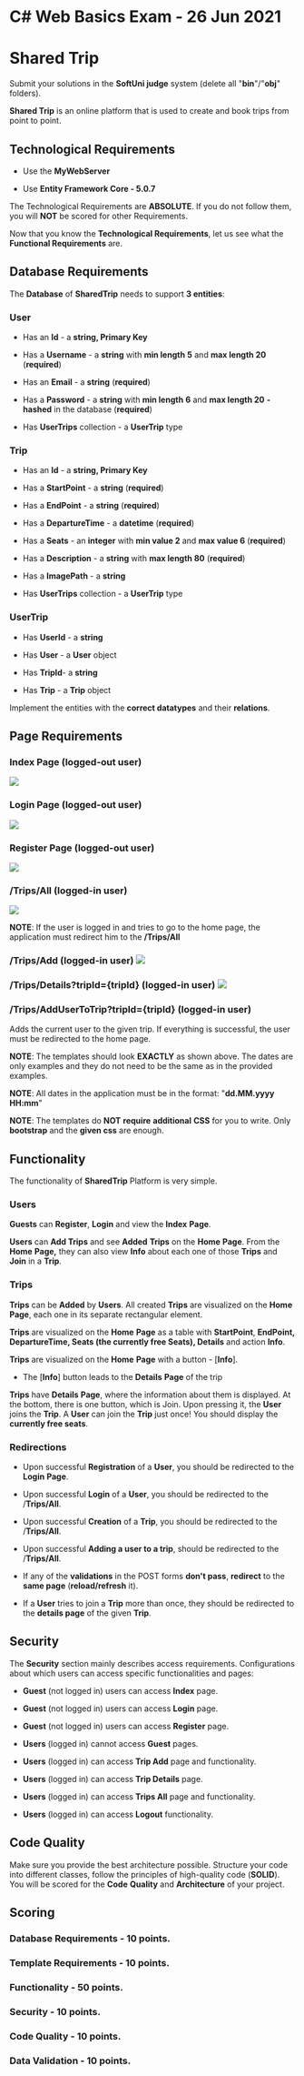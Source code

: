 # C# Web Basics Exam - 26 Jun 2021

# Shared Trip

Submit your solutions in the **SoftUni judge** system (delete all
\"**bin**\"/\"**obj**\" folders).

**Shared Trip** is an online platform that is used to create and book
trips from point to point.

## Technological Requirements

-   Use the **MyWebServer**

-   Use **Entity Framework Core - 5.0.7**

The Technological Requirements are **ABSOLUTE**. If you do not follow
them, you will **NOT** be scored for other Requirements.

Now that you know the **Technological Requirements**, let us see what
the **Functional Requirements** are.

## Database Requirements

The **Database** of **SharedTrip** needs to support **3 entities**:

### User

-   Has an **Id** - a **string, Primary Key**

-   Has a **Username** - a **string** with **min length** **5** and
    **max length 20** (**required**)

-   Has an **Email** - a **string** (**required**)

-   Has a **Password** - a **string** with **min length** **6** and
    **max length 20** **- hashed** in the database (**required**)

-   Has **UserTrips** collection - a **UserTrip** type

### Trip

-   Has an **Id** - a **string, Primary Key**

-   Has a **StartPoint** - a **string** (**required**)

-   Has a **EndPoint** - a **string** (**required**)

-   Has a **DepartureTime** - a **datetime** (**required**)

-   Has a **Seats** - an **integer** with **min value 2** and **max
    value 6** (**required**)

-   Has a **Description** - a **string** with **max length 80**
    (**required**)

-   Has a **ImagePath** - a **string**

-   Has **UserTrips** collection - a **UserTrip** type

### UserTrip

-   Has **UserId** - a **string**

-   Has **User** - a **User** object

-   Has **TripId**- a **string**

-   Has **Trip** - a **Trip** object

Implement the entities with the **correct datatypes** and their
**relations**.

## Page Requirements

### Index Page (logged-out user)
![](./images/media/image1.png)

### Login Page (logged-out user)
![](./images/media/image2.png)

### Register Page (logged-out user)

![](./images/media/image3.png)

### /Trips/All (logged-in user)

![](./images/media/image5.png)

**NOTE**: If the user is logged in and tries to go to the home page, the
application must redirect him to the **/Trips/All**

### /Trips/Add (logged-in user) ![](./images/media/image6.png)

### /Trips/Details?tripId={tripId} (logged-in user) ![](./images/media/image7.png)

### /Trips/AddUserToTrip?tripId={tripId} (logged-in user)

Adds the current user to the given trip. If everything is successful,
the user must be redirected to the home page.

**NOTE**: The templates should look **EXACTLY** as shown above. The
dates are only examples and they do not need to be the same as in the
provided examples.

**NOTE**: All dates in the application must be in the format:
\"**dd.MM.yyyy HH:mm**\"

**NOTE**: The templates do **NOT** **require** **additional** **CSS**
for you to write. Only **bootstrap** and the **given css** are enough.

## Functionality

The functionality of **SharedTrip** Platform is very simple.

### Users

**Guests** can **Register**, **Login** and view the **Index** **Page**.

**Users** can **Add Trips** and see **Added** **Trips** on the **Home**
**Page**. From the **Home** **Page,** they can also view **Info** about
each one of those **Trips** and **Join** in a **Trip**.

### Trips

**Trips** can be **Added** by **Users**. All created **Trips** are
visualized on the **Home** **Page**, each one in its separate
rectangular element.

**Trips** are visualized on the **Home** **Page** as a table with
**StartPoint**, **EndPoint, DepartureTime, Seats (the currently free
Seats), Details** and action **Info**.

**Trips** are visualized on the **Home** **Page** with a button -
\[**Info**\].

-   The \[**Info**\] button leads to the **Details** **Page** of the
    trip

**Trips** have **Details** **Page**, where the information about them is
displayed. At the bottom, there is one button, which is Join. Upon
pressing it, the **User** joins the **Trip**. A **User** can join the
**Trip** just once! You should display the **currently free seats**.

### Redirections

-   Upon successful **Registration** of a **User**, you should be
    redirected to the **Login** **Page**.

-   Upon successful **Login** of a **User**, you should be redirected to
    the /**Trips/All**.

-   Upon successful **Creation** of a **Trip**, you should be redirected
    to the /**Trips/All**.

-   Upon successful **Adding a user to a trip**, should be redirected to
    the /**Trips/All**.

-   If any of the **validations** in the POST forms **don't pass**,
    **redirect** to the **same page** (**reload/refresh** it).

-   If a **User** tries to join a **Trip** more than once, they should
    be redirected to the **details page** of the given **Trip**.

## Security

The **Security** section mainly describes access requirements.
Configurations about which users can access specific functionalities and
pages:

-   **Guest** (not logged in) users can access **Index** page.

-   **Guest** (not logged in) users can access **Login** page.

-   **Guest** (not logged in) users can access **Register** page.

-   **Users** (logged in) cannot access **Guest** pages.

-   **Users** (logged in) can access **Trip Add** page and
    functionality.

-   **Users** (logged in) can access **Trip Details** page.

-   **Users** (logged in) can access **Trips All** page and
    functionality.

-   **Users** (logged in) can access **Logout** functionality.

## Code Quality

Make sure you provide the best architecture possible. Structure your
code into different classes, follow the principles of high-quality code
(**SOLID**). You will be scored for the **Code** **Quality** and
**Architecture** of your project.

## Scoring

### Database Requirements - 10 points.

### Template Requirements - 10 points.

### Functionality - 50 points.

### Security - 10 points.

### Code Quality - 10 points.

### Data Validation - 10 points.
